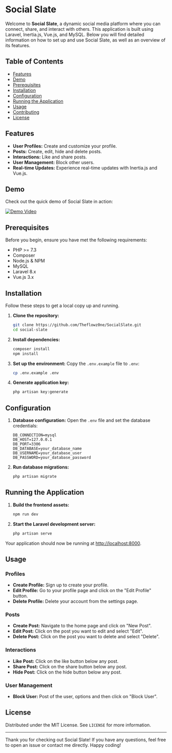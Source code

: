 # Social Slate

Welcome to **Social Slate**, a dynamic social media platform where you can connect, share, and interact with others. This application is built using Laravel, Inertia.js, Vue.js, and MySQL. Below you will find detailed information on how to set up and use Social Slate, as well as an overview of its features.

## Table of Contents

- [Features](#features)
- [Demo](#demo)
- [Prerequisites](#prerequisites)
- [Installation](#installation)
- [Configuration](#configuration)
- [Running the Application](#running-the-application)
- [Usage](#usage)
- [Contributing](#contributing)
- [License](#license)

## Features

- **User Profiles:** Create and customize your profile.
- **Posts:** Create, edit, hide and delete posts.
- **Interactions:** Like and share posts.
- **User Management:** Block other users.
- **Real-time Updates:** Experience real-time updates with Inertia.js and Vue.js.

## Demo

Check out the quick demo of Social Slate in action:

[![Demo Video](https://img.youtube.com/vi/GTKO1JElziw/0.jpg)](https://youtu.be/GTKO1JElziw?si=PLawIYnsM9WWj1Mz)

## Prerequisites

Before you begin, ensure you have met the following requirements:

- PHP >= 7.3
- Composer
- Node.js & NPM
- MySQL
- Laravel 8.x
- Vue.js 3.x

## Installation

Follow these steps to get a local copy up and running.

1. **Clone the repository:**
    ```bash
    git clone https://github.com/Theflowz0ne/SocialSlate.git
    cd social-slate
    ```

2. **Install dependencies:**
    ```bash
    composer install
    npm install
    ```

3. **Set up the environment:**
    Copy the `.env.example` file to `.env`:
    ```bash
    cp .env.example .env
    ```

4. **Generate application key:**
    ```bash
    php artisan key:generate
    ```

## Configuration

1. **Database configuration:**
    Open the `.env` file and set the database credentials:
    ```plaintext
    DB_CONNECTION=mysql
    DB_HOST=127.0.0.1
    DB_PORT=3306
    DB_DATABASE=your_database_name
    DB_USERNAME=your_database_user
    DB_PASSWORD=your_database_password
    ```

2. **Run database migrations:**
    ```bash
    php artisan migrate
    ```

## Running the Application

1. **Build the frontend assets:**
    ```bash
    npm run dev
    ```

2. **Start the Laravel development server:**
    ```bash
    php artisan serve
    ```

Your application should now be running at [http://localhost:8000](http://localhost:8000).

## Usage

### Profiles

- **Create Profile:** Sign up to create your profile.
- **Edit Profile:** Go to your profile page and click on the "Edit Profile" button.
- **Delete Profile:** Delete your account from the settings page.

### Posts

- **Create Post:** Navigate to the home page and click on "New Post".
- **Edit Post:** Click on the post you want to edit and select "Edit".
- **Delete Post:** Click on the post you want to delete and select "Delete".

### Interactions

- **Like Post:** Click on the like button below any post.
- **Share Post:** Click on the share button below any post.
- **Hide Post:** Click on the hide button below any post.

### User Management

- **Block User:** Post of the user, options and then click on "Block User".


## License

Distributed under the MIT License. See `LICENSE` for more information.

---

Thank you for checking out Social Slate! If you have any questions, feel free to open an issue or contact me directly. Happy coding!
